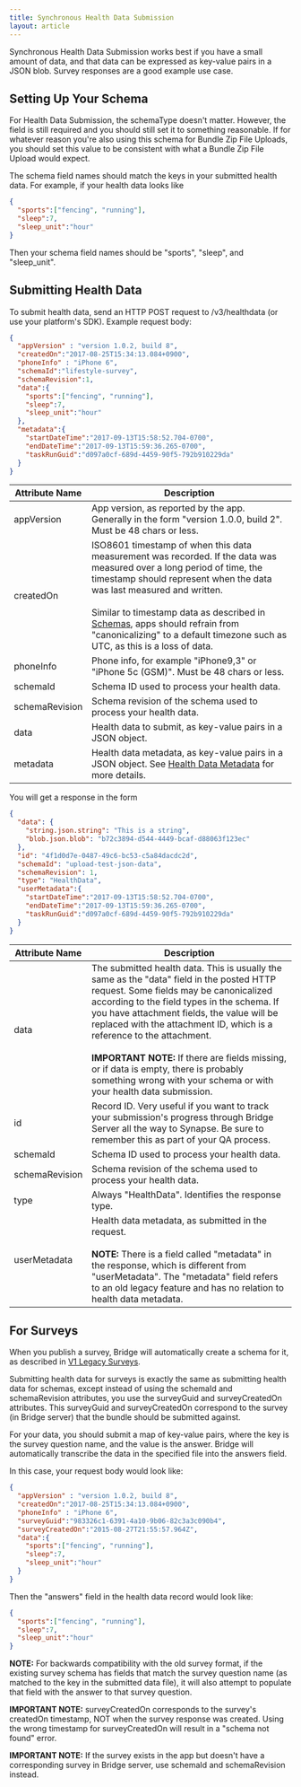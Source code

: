 ```yaml
---
title: Synchronous Health Data Submission
layout: article
---
```


<div id="toc"></div>

Synchronous Health Data Submission works best if you have a small amount of data, and that data can be expressed as key-value pairs in a JSON blob. Survey responses are a good example use case.

## Setting Up Your Schema

For Health Data Submission, the schemaType doesn't matter. However, the field is still required and you should still set it to something reasonable. If for whatever reason you're also using this schema for Bundle Zip File Uploads, you should set this value to be consistent with what a Bundle Zip File Upload would expect.

The schema field names should match the keys in your submitted health data. For example, if your health data looks like

```json
{
  "sports":["fencing", "running"],
  "sleep":7,
  "sleep_unit":"hour"
}
```

Then your schema field names should be "sports", "sleep", and "sleep_unit".

## Submitting Health Data

To submit health data, send an HTTP POST request to /v3/healthdata (or use your platform's SDK). Example request body:

```json
{
  "appVersion" : "version 1.0.2, build 8",
  "createdOn":"2017-08-25T15:34:13.084+0900",
  "phoneInfo" : "iPhone 6",
  "schemaId":"lifestyle-survey",
  "schemaRevision":1,
  "data":{
    "sports":["fencing", "running"],
    "sleep":7,
    "sleep_unit":"hour"
  },
  "metadata":{
    "startDateTime":"2017-09-13T15:58:52.704-0700",
    "endDateTime":"2017-09-13T15:59:36.265-0700",
    "taskRunGuid":"d097a0cf-689d-4459-90f5-792b910229da"
  }
}
```

|Attribute Name|Description|
|---|---|
|appVersion|App version, as reported by the app. Generally in the form "version 1.0.0, build 2". Must be 48 chars or less.|
|createdOn|ISO8601 timestamp of when this data measurement was recorded. If the data was measured over a long period of time, the timestamp should represent when the data was last measured and written.<br /><br />Similar to timestamp data as described in [Schemas](schemas.html), apps should refrain from "canonicalizing" to a default timezone such as UTC, as this is a loss of data.|
|phoneInfo|Phone info, for example "iPhone9,3" or "iPhone 5c (GSM)". Must be 48 chars or less.|
|schemaId|Schema ID used to process your health data.|
|schemaRevision|Schema revision of the schema used to process your health data.|
|data|Health data to submit, as key-value pairs in a JSON object.|
|metadata|Health data metadata, as key-value pairs in a JSON object. See [Health Data Metadata](health_data_metadata.html) for more details.|

You will get a response in the form

```json
{
  "data": {
    "string.json.string": "This is a string",
    "blob.json.blob": "b72c3894-d544-4449-bcaf-d88063f123ec"
  },
  "id": "4f1d0d7e-0487-49c6-bc53-c5a84dacdc2d",
  "schemaId": "upload-test-json-data",
  "schemaRevision": 1,
  "type": "HealthData",
  "userMetadata":{
    "startDateTime":"2017-09-13T15:58:52.704-0700",
    "endDateTime":"2017-09-13T15:59:36.265-0700",
    "taskRunGuid":"d097a0cf-689d-4459-90f5-792b910229da"
  }
}
```

|Attribute Name|Description|
|---|---|
|data|The submitted health data. This is usually the same as the "data" field in the posted HTTP request. Some fields may be canonicalized according to the field types in the schema. If you have attachment fields, the value will be replaced with the attachment ID, which is a reference to the attachment.<br /><br />**IMPORTANT NOTE:** If there are fields missing, or if data is empty, there is probably something wrong with your schema or with your health data submission.|
|id|Record ID. Very useful if you want to track your submission's progress through Bridge Server all the way to Synapse. Be sure to remember this as part of your QA process.|
|schemaId|Schema ID used to process your health data.|
|schemaRevision|Schema revision of the schema used to process your health data.|
|type|Always "HealthData". Identifies the response type.|
|userMetadata|Health data metadata, as submitted in the request.<br /><br />**NOTE:** There is a field called "metadata" in the response, which is different from "userMetadata". The "metadata" field refers to an old legacy feature and has no relation to health data metadata.|

## For Surveys

When you publish a survey, Bridge will automatically create a schema for it, as described in [V1 Legacy Surveys](bundled_zip_file_uploads.html#v1-legacy-surveys).

Submitting health data for surveys is exactly the same as submitting health data for schemas, except instead of using the schemaId and schemaRevision attributes, you use the surveyGuid and surveyCreatedOn attributes. This surveyGuid and surveyCreatedOn correspond to the survey (in Bridge server) that the bundle should be submitted against.

For your data, you should submit a map of key-value pairs, where the key is the survey question name, and the value is the answer. Bridge will automatically transcribe the data in the specified file into the answers field.

In this case, your request body would look like:

```json
{
  "appVersion" : "version 1.0.2, build 8",
  "createdOn":"2017-08-25T15:34:13.084+0900",
  "phoneInfo" : "iPhone 6",
  "surveyGuid":"983326c1-6391-4a10-9b06-82c3a3c090b4",
  "surveyCreatedOn":"2015-08-27T21:55:57.964Z",
  "data":{
    "sports":["fencing", "running"],
    "sleep":7,
    "sleep_unit":"hour"
  }
}
```

Then the "answers" field in the health data record would look like:

```json
{
  "sports":["fencing", "running"],
  "sleep":7,
  "sleep_unit":"hour"
}
```

**NOTE:** For backwards compatibility with the old survey format, if the existing survey schema has fields that match the survey question name (as matched to the key in the submitted data file), it will also attempt to populate that field with the answer to that survey question.

**IMPORTANT NOTE:** surveyCreatedOn corresponds to the survey's createdOn timestamp, NOT when the survey response was created. Using the wrong timestamp for surveyCreatedOn will result in a "schema not found" error.

**IMPORTANT NOTE:** If the survey exists in the app but doesn't have a corresponding survey in Bridge server, use schemaId and schemaRevision instead.
